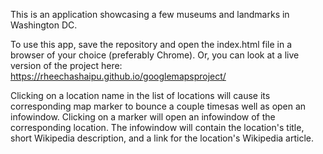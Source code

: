This is an application showcasing a few museums and landmarks in Washington DC.

To use this app, save the repository and open the index.html file in a browser of your choice (preferably Chrome).
Or, you can look at a live version of the project here: https://rheechashaipu.github.io/googlemapsproject/

Clicking on a location name in the list of locations will cause its corresponding map marker to bounce a couple timesas well as open an infowindow. Clicking on a marker will open an infowindow of the corresponding location. The infowindow will contain the location's title, short Wikipedia description, and a link for the location's Wikipedia article.